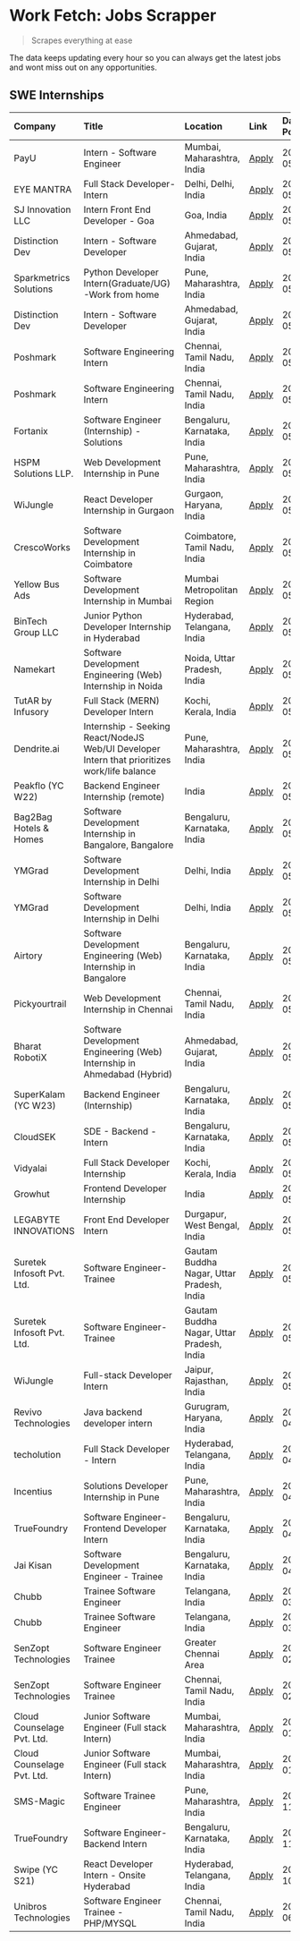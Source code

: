 # Work Fetch: Jobs Scrapper
> Scrapes everything at ease

The data keeps updating every hour so you can always get the latest jobs and wont miss out on any opportunities.

## SWE Internships
<!--START_SECTION:workfetch-->
| Company                    | Title                                                                                        | Location                                  | Link                                                                                                                                                                                                                                                                                                      | Date Posted   |
|:---------------------------|:---------------------------------------------------------------------------------------------|:------------------------------------------|:----------------------------------------------------------------------------------------------------------------------------------------------------------------------------------------------------------------------------------------------------------------------------------------------------------|:--------------|
| PayU                       | Intern - Software Engineer                                                                   | Mumbai, Maharashtra, India                | [Apply](https://in.linkedin.com/jobs/view/intern-software-engineer-at-payu-3935457893?position=5&pageNum=0&refId=BPGbe2dPaelUh6iDQmh4jA%3D%3D&trackingId=rLS78J0Ejizs48xFQpz9vg%3D%3D&trk=public_jobs_jserp-result_search-card)                                                                           | 2024-05-25    |
| EYE MANTRA                 | Full Stack Developer- Intern                                                                 | Delhi, Delhi, India                       | [Apply](https://in.linkedin.com/jobs/view/full-stack-developer-intern-at-eye-mantra-3932676976?position=16&pageNum=0&refId=BPGbe2dPaelUh6iDQmh4jA%3D%3D&trackingId=cs2613w5pE9NUj8b4Iap9A%3D%3D&trk=public_jobs_jserp-result_search-card)                                                                 | 2024-05-25    |
| SJ Innovation LLC          | Intern Front End Developer - Goa                                                             | Goa, India                                | [Apply](https://in.linkedin.com/jobs/view/intern-front-end-developer-goa-at-sj-innovation-llc-3931678611?position=25&pageNum=0&refId=BPGbe2dPaelUh6iDQmh4jA%3D%3D&trackingId=i1CmCQwc2E06X9ewP12RnA%3D%3D&trk=public_jobs_jserp-result_search-card)                                                       | 2024-05-24    |
| Distinction Dev            | Intern - Software Developer                                                                  | Ahmedabad, Gujarat, India                 | [Apply](https://in.linkedin.com/jobs/view/intern-software-developer-at-distinction-dev-3931643600?position=28&pageNum=0&refId=BPGbe2dPaelUh6iDQmh4jA%3D%3D&trackingId=9bChJgOCd79EJoc%2FGjDPFw%3D%3D&trk=public_jobs_jserp-result_search-card)                                                            | 2024-05-24    |
| Sparkmetrics Solutions     | Python Developer Intern(Graduate/UG)-Work from home                                          | Pune, Maharashtra, India                  | [Apply](https://in.linkedin.com/jobs/view/python-developer-intern-graduate-ug-work-from-home-at-sparkmetrics-solutions-3931671149?position=43&pageNum=0&refId=BPGbe2dPaelUh6iDQmh4jA%3D%3D&trackingId=kDSnRPYXNj2t%2B3tWw10zDA%3D%3D&trk=public_jobs_jserp-result_search-card)                            | 2024-05-24    |
| Distinction Dev            | Intern - Software Developer                                                                  | Ahmedabad, Gujarat, India                 | [Apply](https://in.linkedin.com/jobs/view/intern-software-developer-at-distinction-dev-3931643600?position=3&pageNum=2&refId=0xTdR1WXoafD4BSAr3H%2B7Q%3D%3D&trackingId=xJN19GyphoSS%2FgUgyAEHlw%3D%3D&trk=public_jobs_jserp-result_search-card)                                                           | 2024-05-24    |
| Poshmark                   | Software Engineering Intern                                                                  | Chennai, Tamil Nadu, India                | [Apply](https://in.linkedin.com/jobs/view/software-engineering-intern-at-poshmark-3846946793?position=35&pageNum=0&refId=BPGbe2dPaelUh6iDQmh4jA%3D%3D&trackingId=fKHB%2FDv2s1daxhMcOU%2Fg9Q%3D%3D&trk=public_jobs_jserp-result_search-card)                                                               | 2024-05-22    |
| Poshmark                   | Software Engineering Intern                                                                  | Chennai, Tamil Nadu, India                | [Apply](https://in.linkedin.com/jobs/view/software-engineering-intern-at-poshmark-3846946793?position=10&pageNum=2&refId=0xTdR1WXoafD4BSAr3H%2B7Q%3D%3D&trackingId=ZQylQSTsQCCavvS%2FcWJi6g%3D%3D&trk=public_jobs_jserp-result_search-card)                                                               | 2024-05-22    |
| Fortanix                   | Software Engineer (Internship) - Solutions                                                   | Bengaluru, Karnataka, India               | [Apply](https://in.linkedin.com/jobs/view/software-engineer-internship-solutions-at-fortanix-3930115670?position=12&pageNum=0&refId=BPGbe2dPaelUh6iDQmh4jA%3D%3D&trackingId=%2FeD%2FvJ4DRB1iuChMEdjDvQ%3D%3D&trk=public_jobs_jserp-result_search-card)                                                    | 2024-05-20    |
| HSPM Solutions LLP.        | Web Development Internship in Pune                                                           | Pune, Maharashtra, India                  | [Apply](https://in.linkedin.com/jobs/view/web-development-internship-in-pune-at-hspm-solutions-llp-3931019642?position=40&pageNum=0&refId=BPGbe2dPaelUh6iDQmh4jA%3D%3D&trackingId=wPPv5Ds2SMs0O3qJ7aeWwA%3D%3D&trk=public_jobs_jserp-result_search-card)                                                  | 2024-05-20    |
| WiJungle                   | React Developer Internship in Gurgaon                                                        | Gurgaon, Haryana, India                   | [Apply](https://in.linkedin.com/jobs/view/react-developer-internship-in-gurgaon-at-wijungle-3929891316?position=42&pageNum=0&refId=BPGbe2dPaelUh6iDQmh4jA%3D%3D&trackingId=NoZ2ut8%2Fg%2B5ijgGTylcJ7A%3D%3D&trk=public_jobs_jserp-result_search-card)                                                     | 2024-05-18    |
| CrescoWorks                | Software Development Internship in Coimbatore                                                | Coimbatore, Tamil Nadu, India             | [Apply](https://in.linkedin.com/jobs/view/software-development-internship-in-coimbatore-at-crescoworks-3928264279?position=10&pageNum=0&refId=BPGbe2dPaelUh6iDQmh4jA%3D%3D&trackingId=1h%2BAR%2FsQQvQqoXPkkUhzQA%3D%3D&trk=public_jobs_jserp-result_search-card)                                          | 2024-05-16    |
| Yellow Bus Ads             | Software Development Internship in Mumbai                                                    | Mumbai Metropolitan Region                | [Apply](https://in.linkedin.com/jobs/view/software-development-internship-in-mumbai-at-yellow-bus-ads-3928262363?position=13&pageNum=0&refId=BPGbe2dPaelUh6iDQmh4jA%3D%3D&trackingId=1z%2Bi7%2BzShYOwdSq9AGISFA%3D%3D&trk=public_jobs_jserp-result_search-card)                                           | 2024-05-16    |
| BinTech Group LLC          | Junior Python Developer Internship in Hyderabad                                              | Hyderabad, Telangana, India               | [Apply](https://in.linkedin.com/jobs/view/junior-python-developer-internship-in-hyderabad-at-bintech-group-llc-3928263481?position=23&pageNum=0&refId=BPGbe2dPaelUh6iDQmh4jA%3D%3D&trackingId=sjtrDIOx2P6PBjv4sWwa%2BQ%3D%3D&trk=public_jobs_jserp-result_search-card)                                    | 2024-05-16    |
| Namekart                   | Software Development Engineering (Web) Internship in Noida                                   | Noida, Uttar Pradesh, India               | [Apply](https://in.linkedin.com/jobs/view/software-development-engineering-web-internship-in-noida-at-namekart-3927112610?position=3&pageNum=0&refId=BPGbe2dPaelUh6iDQmh4jA%3D%3D&trackingId=cPT9M%2F9NIrQfIOV3YYMx5w%3D%3D&trk=public_jobs_jserp-result_search-card)                                     | 2024-05-15    |
| TutAR by Infusory          | Full Stack (MERN) Developer Intern                                                           | Kochi, Kerala, India                      | [Apply](https://in.linkedin.com/jobs/view/full-stack-mern-developer-intern-at-tutar-by-infusory-3926190396?position=44&pageNum=0&refId=BPGbe2dPaelUh6iDQmh4jA%3D%3D&trackingId=0VSIDY20jghZKH0jioJ3JQ%3D%3D&trk=public_jobs_jserp-result_search-card)                                                     | 2024-05-15    |
| Dendrite.ai                | Internship - Seeking React/NodeJS Web/UI Developer Intern that prioritizes work/life balance | Pune, Maharashtra, India                  | [Apply](https://in.linkedin.com/jobs/view/internship-seeking-react-nodejs-web-ui-developer-intern-that-prioritizes-work-life-balance-at-dendrite-ai-3926195555?position=56&pageNum=0&refId=BPGbe2dPaelUh6iDQmh4jA%3D%3D&trackingId=CNFb33a5CPmgyjXbOL5U6Q%3D%3D&trk=public_jobs_jserp-result_search-card) | 2024-05-15    |
| Peakflo (YC W22)           | Backend Engineer Internship (remote)                                                         | India                                     | [Apply](https://in.linkedin.com/jobs/view/backend-engineer-internship-remote-at-peakflo-yc-w22-3925243704?position=6&pageNum=0&refId=BPGbe2dPaelUh6iDQmh4jA%3D%3D&trackingId=CofSNV3aWRzQKMa6V6lvhw%3D%3D&trk=public_jobs_jserp-result_search-card)                                                       | 2024-05-14    |
| Bag2Bag Hotels & Homes     | Software Development Internship in Bangalore, Bangalore                                      | Bengaluru, Karnataka, India               | [Apply](https://in.linkedin.com/jobs/view/software-development-internship-in-bangalore-bangalore-at-bag2bag-hotels-homes-3925888541?position=7&pageNum=0&refId=BPGbe2dPaelUh6iDQmh4jA%3D%3D&trackingId=YJx%2FOYx4P2%2B2%2FH6DL4nzrw%3D%3D&trk=public_jobs_jserp-result_search-card)                       | 2024-05-14    |
| YMGrad                     | Software Development Internship in Delhi                                                     | Delhi, India                              | [Apply](https://in.linkedin.com/jobs/view/software-development-internship-in-delhi-at-ymgrad-3925891007?position=26&pageNum=0&refId=BPGbe2dPaelUh6iDQmh4jA%3D%3D&trackingId=MY44J493CqBD25NvxkMxTA%3D%3D&trk=public_jobs_jserp-result_search-card)                                                        | 2024-05-14    |
| YMGrad                     | Software Development Internship in Delhi                                                     | Delhi, India                              | [Apply](https://in.linkedin.com/jobs/view/software-development-internship-in-delhi-at-ymgrad-3925891007?position=1&pageNum=2&refId=0xTdR1WXoafD4BSAr3H%2B7Q%3D%3D&trackingId=AwVnmTpce3xXtm%2B%2FrCadJg%3D%3D&trk=public_jobs_jserp-result_search-card)                                                   | 2024-05-14    |
| Airtory                    | Software Development Engineering (Web) Internship in Bangalore                               | Bengaluru, Karnataka, India               | [Apply](https://in.linkedin.com/jobs/view/software-development-engineering-web-internship-in-bangalore-at-airtory-3925101275?position=2&pageNum=0&refId=BPGbe2dPaelUh6iDQmh4jA%3D%3D&trackingId=4rtoyGPLQqDEgk85%2FYWuXw%3D%3D&trk=public_jobs_jserp-result_search-card)                                  | 2024-05-13    |
| Pickyourtrail              | Web Development Internship in Chennai                                                        | Chennai, Tamil Nadu, India                | [Apply](https://in.linkedin.com/jobs/view/web-development-internship-in-chennai-at-pickyourtrail-3924894949?position=9&pageNum=0&refId=BPGbe2dPaelUh6iDQmh4jA%3D%3D&trackingId=v5aIeCAcA3t0ihI4Zipj4Q%3D%3D&trk=public_jobs_jserp-result_search-card)                                                     | 2024-05-13    |
| Bharat RobotiX             | Software Development Engineering (Web) Internship in Ahmedabad (Hybrid)                      | Ahmedabad, Gujarat, India                 | [Apply](https://in.linkedin.com/jobs/view/software-development-engineering-web-internship-in-ahmedabad-hybrid-at-bharat-robotix-3924897657?position=22&pageNum=0&refId=BPGbe2dPaelUh6iDQmh4jA%3D%3D&trackingId=CmRu4SIMZo3FGbf10woNtw%3D%3D&trk=public_jobs_jserp-result_search-card)                     | 2024-05-13    |
| SuperKalam (YC W23)        | Backend Engineer (Internship)                                                                | Bengaluru, Karnataka, India               | [Apply](https://in.linkedin.com/jobs/view/backend-engineer-internship-at-superkalam-yc-w23-3922671591?position=17&pageNum=0&refId=BPGbe2dPaelUh6iDQmh4jA%3D%3D&trackingId=KAJZdM4pP0QsbPti1E6Now%3D%3D&trk=public_jobs_jserp-result_search-card)                                                          | 2024-05-11    |
| CloudSEK                   | SDE - Backend - Intern                                                                       | Bengaluru, Karnataka, India               | [Apply](https://in.linkedin.com/jobs/view/sde-backend-intern-at-cloudsek-3920377259?position=14&pageNum=0&refId=BPGbe2dPaelUh6iDQmh4jA%3D%3D&trackingId=8Opw6r4mbRF%2Bp%2FmMxAeNYg%3D%3D&trk=public_jobs_jserp-result_search-card)                                                                        | 2024-05-09    |
| Vidyalai                   | Full Stack Developer Internship                                                              | Kochi, Kerala, India                      | [Apply](https://in.linkedin.com/jobs/view/full-stack-developer-internship-at-vidyalai-3917285346?position=58&pageNum=0&refId=BPGbe2dPaelUh6iDQmh4jA%3D%3D&trackingId=AsQAHMlhm0Z7Yjut%2BEUWfQ%3D%3D&trk=public_jobs_jserp-result_search-card)                                                             | 2024-05-08    |
| Growhut                    | Frontend Developer Internship                                                                | India                                     | [Apply](https://in.linkedin.com/jobs/view/frontend-developer-internship-at-growhut-3916739895?position=19&pageNum=0&refId=BPGbe2dPaelUh6iDQmh4jA%3D%3D&trackingId=j8Cn4cnnWUo11CQ5BfsUGw%3D%3D&trk=public_jobs_jserp-result_search-card)                                                                  | 2024-05-07    |
| LEGABYTE INNOVATIONS       | Front End  Developer Intern                                                                  | Durgapur, West Bengal, India              | [Apply](https://in.linkedin.com/jobs/view/front-end-developer-intern-at-legabyte-innovations-3918718185?position=53&pageNum=0&refId=BPGbe2dPaelUh6iDQmh4jA%3D%3D&trackingId=PLEgRi2uK55daOBUFX72KQ%3D%3D&trk=public_jobs_jserp-result_search-card)                                                        | 2024-05-06    |
| Suretek Infosoft Pvt. Ltd. | Software Engineer-Trainee                                                                    | Gautam Buddha Nagar, Uttar Pradesh, India | [Apply](https://in.linkedin.com/jobs/view/software-engineer-trainee-at-suretek-infosoft-pvt-ltd-3916999948?position=29&pageNum=0&refId=BPGbe2dPaelUh6iDQmh4jA%3D%3D&trackingId=Ox7EvVuDx8yEQu9Gfo2xpg%3D%3D&trk=public_jobs_jserp-result_search-card)                                                     | 2024-05-04    |
| Suretek Infosoft Pvt. Ltd. | Software Engineer-Trainee                                                                    | Gautam Buddha Nagar, Uttar Pradesh, India | [Apply](https://in.linkedin.com/jobs/view/software-engineer-trainee-at-suretek-infosoft-pvt-ltd-3916999948?position=4&pageNum=2&refId=0xTdR1WXoafD4BSAr3H%2B7Q%3D%3D&trackingId=TO4p7mH%2F0xTUsbayoMRbIw%3D%3D&trk=public_jobs_jserp-result_search-card)                                                  | 2024-05-04    |
| WiJungle                   | Full-stack Developer Intern                                                                  | Jaipur, Rajasthan, India                  | [Apply](https://in.linkedin.com/jobs/view/full-stack-developer-intern-at-wijungle-3912864543?position=57&pageNum=0&refId=BPGbe2dPaelUh6iDQmh4jA%3D%3D&trackingId=%2BfS5ybSkkDIIqOXrtkXsmA%3D%3D&trk=public_jobs_jserp-result_search-card)                                                                 | 2024-05-01    |
| Revivo Technologies        | Java backend developer intern                                                                | Gurugram, Haryana, India                  | [Apply](https://in.linkedin.com/jobs/view/java-backend-developer-intern-at-revivo-technologies-3906034446?position=45&pageNum=0&refId=BPGbe2dPaelUh6iDQmh4jA%3D%3D&trackingId=blHbE3680UpcFtMzpwrQwA%3D%3D&trk=public_jobs_jserp-result_search-card)                                                      | 2024-04-19    |
| techolution                | Full Stack Developer - Intern                                                                | Hyderabad, Telangana, India               | [Apply](https://in.linkedin.com/jobs/view/full-stack-developer-intern-at-techolution-3904814977?position=47&pageNum=0&refId=BPGbe2dPaelUh6iDQmh4jA%3D%3D&trackingId=IipfY4PsaEnBcOa1oWspdA%3D%3D&trk=public_jobs_jserp-result_search-card)                                                                | 2024-04-18    |
| Incentius                  | Solutions Developer Internship in Pune                                                       | Pune, Maharashtra, India                  | [Apply](https://in.linkedin.com/jobs/view/solutions-developer-internship-in-pune-at-incentius-3904329499?position=21&pageNum=0&refId=BPGbe2dPaelUh6iDQmh4jA%3D%3D&trackingId=xKgFw1%2FCWx5WPOJH98q2Hg%3D%3D&trk=public_jobs_jserp-result_search-card)                                                     | 2024-04-17    |
| TrueFoundry                | Software Engineer- Frontend Developer Intern                                                 | Bengaluru, Karnataka, India               | [Apply](https://in.linkedin.com/jobs/view/software-engineer-frontend-developer-intern-at-truefoundry-3887320206?position=20&pageNum=0&refId=BPGbe2dPaelUh6iDQmh4jA%3D%3D&trackingId=QwSL7o%2BXauG4ilXCspemXA%3D%3D&trk=public_jobs_jserp-result_search-card)                                              | 2024-04-05    |
| Jai Kisan                  | Software Development Engineer - Trainee                                                      | Bengaluru, Karnataka, India               | [Apply](https://in.linkedin.com/jobs/view/software-development-engineer-trainee-at-jai-kisan-3913911193?position=24&pageNum=0&refId=BPGbe2dPaelUh6iDQmh4jA%3D%3D&trackingId=Nn8azCKF5LXskOa5USRA2A%3D%3D&trk=public_jobs_jserp-result_search-card)                                                        | 2024-04-04    |
| Chubb                      | Trainee Software Engineer                                                                    | Telangana, India                          | [Apply](https://in.linkedin.com/jobs/view/trainee-software-engineer-at-chubb-3909641440?position=27&pageNum=0&refId=BPGbe2dPaelUh6iDQmh4jA%3D%3D&trackingId=aHKMPBrl9aItLtqKV5qhow%3D%3D&trk=public_jobs_jserp-result_search-card)                                                                        | 2024-03-30    |
| Chubb                      | Trainee Software Engineer                                                                    | Telangana, India                          | [Apply](https://in.linkedin.com/jobs/view/trainee-software-engineer-at-chubb-3909641440?position=2&pageNum=2&refId=0xTdR1WXoafD4BSAr3H%2B7Q%3D%3D&trackingId=R0zuc4UR9o5Sv6VYVkfHXQ%3D%3D&trk=public_jobs_jserp-result_search-card)                                                                       | 2024-03-30    |
| SenZopt Technologies       | Software Engineer Trainee                                                                    | Greater Chennai Area                      | [Apply](https://in.linkedin.com/jobs/view/software-engineer-trainee-at-senzopt-technologies-3827688781?position=39&pageNum=0&refId=BPGbe2dPaelUh6iDQmh4jA%3D%3D&trackingId=VNIhcEWs0OOHn%2FTeIwF8tA%3D%3D&trk=public_jobs_jserp-result_search-card)                                                       | 2024-02-12    |
| SenZopt Technologies       | Software Engineer Trainee                                                                    | Chennai, Tamil Nadu, India                | [Apply](https://in.linkedin.com/jobs/view/software-engineer-trainee-at-senzopt-technologies-3827686880?position=60&pageNum=0&refId=BPGbe2dPaelUh6iDQmh4jA%3D%3D&trackingId=6OF2%2FKZ4lheUJqj7%2FZze3A%3D%3D&trk=public_jobs_jserp-result_search-card)                                                     | 2024-02-12    |
| Cloud Counselage Pvt. Ltd. | Junior Software Engineer (Full stack Intern)                                                 | Mumbai, Maharashtra, India                | [Apply](https://in.linkedin.com/jobs/view/junior-software-engineer-full-stack-intern-at-cloud-counselage-pvt-ltd-3803132814?position=33&pageNum=0&refId=BPGbe2dPaelUh6iDQmh4jA%3D%3D&trackingId=Avoz1AO4FeTLoDtqV3%2Flgw%3D%3D&trk=public_jobs_jserp-result_search-card)                                  | 2024-01-11    |
| Cloud Counselage Pvt. Ltd. | Junior Software Engineer (Full stack Intern)                                                 | Mumbai, Maharashtra, India                | [Apply](https://in.linkedin.com/jobs/view/junior-software-engineer-full-stack-intern-at-cloud-counselage-pvt-ltd-3803132814?position=8&pageNum=2&refId=0xTdR1WXoafD4BSAr3H%2B7Q%3D%3D&trackingId=1rHwppvKttHAGzcvWYRi%2BQ%3D%3D&trk=public_jobs_jserp-result_search-card)                                 | 2024-01-11    |
| SMS-Magic                  | Software Trainee Engineer                                                                    | Pune, Maharashtra, India                  | [Apply](https://in.linkedin.com/jobs/view/software-trainee-engineer-at-sms-magic-3761409781?position=36&pageNum=0&refId=BPGbe2dPaelUh6iDQmh4jA%3D%3D&trackingId=hu3aOLH%2FS3z67yfKY4mSKw%3D%3D&trk=public_jobs_jserp-result_search-card)                                                                  | 2023-11-16    |
| TrueFoundry                | Software Engineer-Backend Intern                                                             | Bengaluru, Karnataka, India               | [Apply](https://in.linkedin.com/jobs/view/software-engineer-backend-intern-at-truefoundry-3779508170?position=37&pageNum=0&refId=BPGbe2dPaelUh6iDQmh4jA%3D%3D&trackingId=IrxtGIagILsviVRKzivbKQ%3D%3D&trk=public_jobs_jserp-result_search-card)                                                           | 2023-11-10    |
| Swipe (YC S21)             | React Developer Intern - Onsite Hyderabad                                                    | Hyderabad, Telangana, India               | [Apply](https://in.linkedin.com/jobs/view/react-developer-intern-onsite-hyderabad-at-swipe-yc-s21-3737600089?position=49&pageNum=0&refId=BPGbe2dPaelUh6iDQmh4jA%3D%3D&trackingId=JkH4dtXNaZb2yzZ%2FBavLxA%3D%3D&trk=public_jobs_jserp-result_search-card)                                                 | 2023-10-13    |
| Unibros Technologies       | Software Engineer Trainee - PHP/MYSQL                                                        | Chennai, Tamil Nadu, India                | [Apply](https://in.linkedin.com/jobs/view/software-engineer-trainee-php-mysql-at-unibros-technologies-3656599241?position=46&pageNum=0&refId=BPGbe2dPaelUh6iDQmh4jA%3D%3D&trackingId=jSsMw9t2X%2BwTvIQcMnlghA%3D%3D&trk=public_jobs_jserp-result_search-card)                                             | 2023-06-12    |
<!--END_SECTION:workfetch-->
